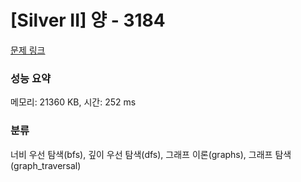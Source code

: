 # [Silver II] 양 - 3184 

[문제 링크](https://www.acmicpc.net/problem/3184) 

### 성능 요약

메모리: 21360 KB, 시간: 252 ms

### 분류

너비 우선 탐색(bfs), 깊이 우선 탐색(dfs), 그래프 이론(graphs), 그래프 탐색(graph_traversal)

